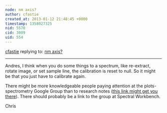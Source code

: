 ```yaml
---
node: nm axis?
author: cfastie
created_at: 2013-01-12 21:48:45 +0000
timestamp: 1358027325
nid: 5570
cid: 3009
uid: 554
---
```




[cfastie](../profile/cfastie) replying to: [nm axis?](../notes/andycapo/1-12-2013/nm-axis)

----
Andres,
I think when you do some things to a spectrum, like re-extract, rotate image, or set sample line, the calibration is reset to null. So it might be that you just have to calibrate again.  

There might be more knowledgeable people paying attention at the plots-spectrometry Google Group than to research notes (<a href="https://groups.google.com/forum/?fromgroups=#!forum/plots-spectrometry">this link might get you there</a>).  There should probably be a link to the group at Spectral Workbench.

Chris
